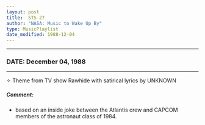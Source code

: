 ```yaml
---
layout: post
title:  STS-27
author: "NASA: Music to Wake Up By"
type: MusicPlaylist
date_modified: 1988-12-04
---
```


----
### DATE: December 04, 1988
----
✧ Theme from TV show Rawhide with satirical lyrics by UNKNOWN

##### Comment:
* based on an inside joke between the Atlantis crew and CAPCOM members of the astronaut class of 1984.
